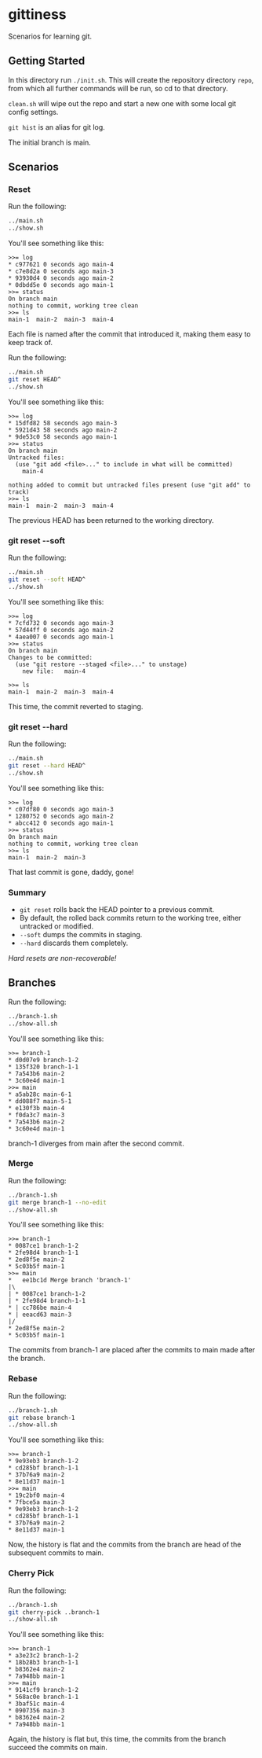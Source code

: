 # gittiness

Scenarios for learning git.

## Getting Started

In this directory run `./init.sh`.
This will create the repository directory `repo`, 
from which all further commands will be run, 
so cd to that directory.

`clean.sh` will wipe out the repo and start a new one with some local git config settings.

`git hist` is an alias for git log.

The initial branch is main.


## Scenarios

### Reset

Run the following:
```bash
../main.sh
../show.sh
```

You'll see something like this:

```
>>= log
* c977621 0 seconds ago main-4
* c7e8d2a 0 seconds ago main-3
* 93930d4 0 seconds ago main-2
* 0dbdd5e 0 seconds ago main-1
>>= status
On branch main
nothing to commit, working tree clean
>>= ls
main-1	main-2	main-3	main-4
```

Each file is named after the commit that introduced it, making them easy to keep track of.

Run the following:
```bash
../main.sh
git reset HEAD^
../show.sh
```

You'll see something like this:

```
>>= log
* 15dfd82 58 seconds ago main-3
* 5921d43 58 seconds ago main-2
* 9de53c0 58 seconds ago main-1
>>= status
On branch main
Untracked files:
  (use "git add <file>..." to include in what will be committed)
	main-4

nothing added to commit but untracked files present (use "git add" to track)
>>= ls
main-1	main-2	main-3	main-4
```

The previous HEAD has been returned to the working directory.

### git reset --soft

Run the following:
```bash
../main.sh
git reset --soft HEAD^
../show.sh
```
You'll see something like this:

```
>>= log
* 7cfd732 0 seconds ago main-3
* 57d44ff 0 seconds ago main-2
* 4aea007 0 seconds ago main-1
>>= status
On branch main
Changes to be committed:
  (use "git restore --staged <file>..." to unstage)
	new file:   main-4

>>= ls
main-1	main-2	main-3	main-4
```

This time, the commit reverted to staging.

### git reset --hard

Run the following:
```bash
../main.sh
git reset --hard HEAD^
../show.sh
```
You'll see something like this:

```
>>= log
* c07df80 0 seconds ago main-3
* 1280752 0 seconds ago main-2
* abcc412 0 seconds ago main-1
>>= status
On branch main
nothing to commit, working tree clean
>>= ls
main-1	main-2	main-3
```
That last commit is gone, daddy, gone!

### Summary

* `git reset` rolls back the HEAD pointer to a previous commit.
* By default, the rolled back commits return to the working tree, either untracked or modified.
* `--soft` dumps the commits in staging.
* `--hard` discards them completely.

<em>*Hard resets are non-recoverable!*</em>


## Branches

Run the following:
```bash
../branch-1.sh
../show-all.sh
```
You'll see something like this:

```
>>= branch-1
* d0d07e9 branch-1-2
* 135f320 branch-1-1
* 7a543b6 main-2
* 3c60e4d main-1
>>= main
* a5ab28c main-6-1
* dd088f7 main-5-1
* e130f3b main-4
* f0da3c7 main-3
* 7a543b6 main-2
* 3c60e4d main-1
```

branch-1 diverges from main after the second commit.

### Merge

Run the following:
```bash
../branch-1.sh
git merge branch-1 --no-edit
../show-all.sh
```
You'll see something like this:

```
>>= branch-1
* 0087ce1 branch-1-2
* 2fe98d4 branch-1-1
* 2ed8f5e main-2
* 5c03b5f main-1
>>= main
*   ee1bc1d Merge branch 'branch-1'
|\  
| * 0087ce1 branch-1-2
| * 2fe98d4 branch-1-1
* | cc786be main-4
* | eeacd63 main-3
|/  
* 2ed8f5e main-2
* 5c03b5f main-1
```

The commits from branch-1 are placed after the commits to main made after the branch.

### Rebase

Run the following:
```bash
../branch-1.sh
git rebase branch-1
../show-all.sh
```
You'll see something like this:

```
>>= branch-1
* 9e93eb3 branch-1-2
* cd285bf branch-1-1
* 37b76a9 main-2
* 8e11d37 main-1
>>= main
* 19c2bf0 main-4
* 7fbce5a main-3
* 9e93eb3 branch-1-2
* cd285bf branch-1-1
* 37b76a9 main-2
* 8e11d37 main-1
```

Now, the history is flat and the commits from the branch are head of the subsequent commits to main.

### Cherry Pick

Run the following:
```bash
../branch-1.sh
git cherry-pick ..branch-1
../show-all.sh
```
You'll see something like this:

```
>>= branch-1
* a3e23c2 branch-1-2
* 18b28b3 branch-1-1
* b8362e4 main-2
* 7a948bb main-1
>>= main
* 9141cf9 branch-1-2
* 568ac0e branch-1-1
* 3baf51c main-4
* 0907356 main-3
* b8362e4 main-2
* 7a948bb main-1
```

Again, the history is flat but, this time, the commits from the branch succeed the commits on main.

